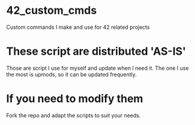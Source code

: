 # 42_custom_cmds
Custom commands I make and use for 42 related projects

# These script are distributed 'AS-IS'
Those are script I use for myself and update when I need it.
The one I use the most is upmods, so it can be updated frequently.

# If you need to modify them
Fork the repo and adapt the scripts to suit your needs.
